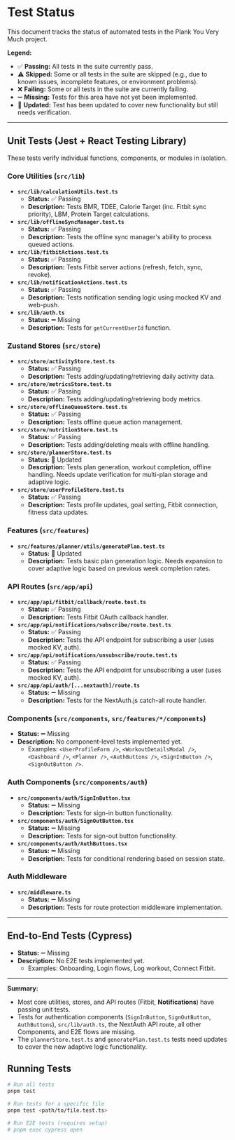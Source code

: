 # Test Status

This document tracks the status of automated tests in the Plank You Very Much project.

**Legend:**

*   ✅ **Passing:** All tests in the suite currently pass.
*   ⚠️ **Skipped:** Some or all tests in the suite are skipped (e.g., due to known issues, incomplete features, or environment problems).
*   ❌ **Failing:** Some or all tests in the suite are currently failing.
*   ➖ **Missing:** Tests for this area have not yet been implemented.
*   🔄 **Updated:** Test has been updated to cover new functionality but still needs verification.

---

## Unit Tests (Jest + React Testing Library)

These tests verify individual functions, components, or modules in isolation.

### Core Utilities (`src/lib`)

*   **`src/lib/calculationUtils.test.ts`**
    *   **Status:** ✅ Passing
    *   **Description:** Tests BMR, TDEE, Calorie Target (inc. Fitbit sync priority), LBM, Protein Target calculations.
*   **`src/lib/offlineSyncManager.test.ts`**
    *   **Status:** ✅ Passing
    *   **Description:** Tests the offline sync manager's ability to process queued actions.
*   **`src/lib/fitbitActions.test.ts`**
    *   **Status:** ✅ Passing
    *   **Description:** Tests Fitbit server actions (refresh, fetch, sync, revoke).
*   **`src/lib/notificationActions.test.ts`**
    *   **Status:** ✅ Passing
    *   **Description:** Tests notification sending logic using mocked KV and web-push.
*   **`src/lib/auth.ts`**
    *   **Status:** ➖ Missing
    *   **Description:** Tests for `getCurrentUserId` function.

### Zustand Stores (`src/store`)

*   **`src/store/activityStore.test.ts`**
    *   **Status:** ✅ Passing
    *   **Description:** Tests adding/updating/retrieving daily activity data.
*   **`src/store/metricsStore.test.ts`**
    *   **Status:** ✅ Passing
    *   **Description:** Tests adding/updating/retrieving body metrics.
*   **`src/store/offlineQueueStore.test.ts`**
    *   **Status:** ✅ Passing
    *   **Description:** Tests offline queue action management.
*   **`src/store/nutritionStore.test.ts`** 
    *   **Status:** ✅ Passing
    *   **Description:** Tests adding/deleting meals with offline handling.
*   **`src/store/plannerStore.test.ts`**
    *   **Status:** 🔄 Updated
    *   **Description:** Tests plan generation, workout completion, offline handling. Needs update verification for multi-plan storage and adaptive logic.
*   **`src/store/userProfileStore.test.ts`**
    *   **Status:** ✅ Passing
    *   **Description:** Tests profile updates, goal setting, Fitbit connection, fitness data updates.

### Features (`src/features`)

*   **`src/features/planner/utils/generatePlan.test.ts`**
    *   **Status:** 🔄 Updated
    *   **Description:** Tests basic plan generation logic. Needs expansion to cover adaptive logic based on previous week completion rates.

### API Routes (`src/app/api`)

*   **`src/app/api/fitbit/callback/route.test.ts`**
    *   **Status:** ✅ Passing
    *   **Description:** Tests Fitbit OAuth callback handler.
*   **`src/app/api/notifications/subscribe/route.test.ts`**
    *   **Status:** ✅ Passing
    *   **Description:** Tests the API endpoint for subscribing a user (uses mocked KV, auth).
*   **`src/app/api/notifications/unsubscribe/route.test.ts`**
    *   **Status:** ✅ Passing
    *   **Description:** Tests the API endpoint for unsubscribing a user (uses mocked KV, auth).
*   **`src/app/api/auth/[...nextauth]/route.ts`**
    *   **Status:** ➖ Missing
    *   **Description:** Tests for the NextAuth.js catch-all route handler.

### Components (`src/components`, `src/features/*/components`)

*   **Status:** ➖ Missing
*   **Description:** No component-level tests implemented yet.
    *   Examples: `<UserProfileForm />`, `<WorkoutDetailsModal />`, `<Dashboard />`, `<Planner />`, `<AuthButtons />`, `<SignInButton />`, `<SignOutButton />`.

### Auth Components (`src/components/auth`)

*   **`src/components/auth/SignInButton.tsx`**
    *   **Status:** ➖ Missing
    *   **Description:** Tests for sign-in button functionality.
*   **`src/components/auth/SignOutButton.tsx`**
    *   **Status:** ➖ Missing
    *   **Description:** Tests for sign-out button functionality.
*   **`src/components/auth/AuthButtons.tsx`**
    *   **Status:** ➖ Missing
    *   **Description:** Tests for conditional rendering based on session state.

### Auth Middleware

*   **`src/middleware.ts`**
    *   **Status:** ➖ Missing
    *   **Description:** Tests for route protection middleware implementation.

---

## End-to-End Tests (Cypress)

*   **Status:** ➖ Missing
*   **Description:** No E2E tests implemented yet.
    *   Examples: Onboarding, Login flows, Log workout, Connect Fitbit.

---

**Summary:**

*   Most core utilities, stores, and API routes (Fitbit, **Notifications**) have passing unit tests.
*   Tests for authentication components (`SignInButton`, `SignOutButton`, `AuthButtons`), `src/lib/auth.ts`, the NextAuth API route, all other Components, and E2E flows are missing.
*   The `plannerStore.test.ts` and `generatePlan.test.ts` tests need updates to cover the new adaptive logic functionality.

## Running Tests

```bash
# Run all tests
pnpm test

# Run tests for a specific file
pnpm test <path/to/file.test.ts>

# Run E2E tests (requires setup)
# pnpm exec cypress open 
``` 
